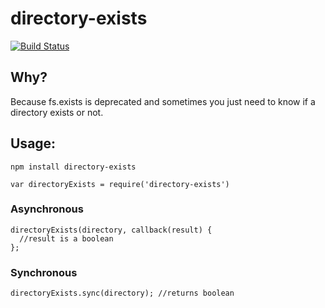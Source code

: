 # directory-exists
[![Build Status](https://travis-ci.org/timmydoza/directory-exists.svg?branch=master)](https://travis-ci.org/timmydoza/directory-exists)

## Why?
Because fs.exists is deprecated and sometimes you just need to know if a directory exists or not.

## Usage:

`npm install directory-exists`

`var directoryExists = require('directory-exists')`

### Asynchronous

```
directoryExists(directory, callback(result) {
  //result is a boolean
};
```

### Synchronous

```
directoryExists.sync(directory); //returns boolean
```
